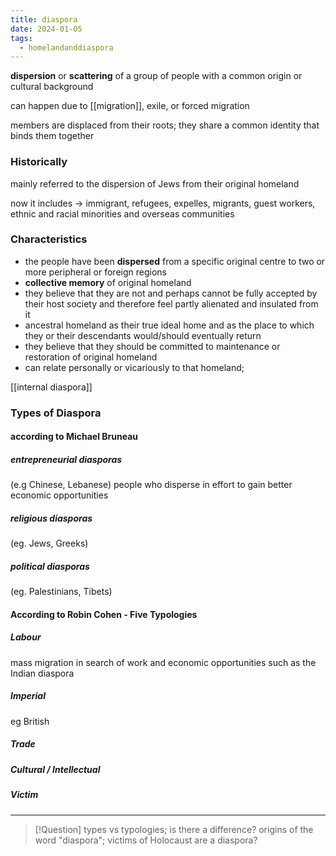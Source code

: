 ```yaml
---
title: diaspora
date: 2024-01-05
tags:
  - homelandanddiaspora
---
```

**dispersion** or **scattering** of a group of people with a common origin or cultural background 

can happen due to [[migration]], exile, or forced migration

members are displaced from their roots; they share a common identity that binds them together 

### Historically
mainly referred to the dispersion of Jews from their original homeland

now it includes -> immigrant, refugees, expelles, migrants, guest workers, ethnic and racial minorities and overseas communities 

### Characteristics 
- the people have been **dispersed** from a specific original centre to two or more peripheral or foreign regions
- **collective memory** of original homeland 
- they believe that they are not and perhaps cannot be fully accepted by their host society and therefore feel partly alienated and insulated from it 
- ancestral homeland as their true ideal home and as the place to which they or their descendants would/should eventually return 
- they believe that they should be committed to maintenance or restoration of original homeland 
- can relate personally or vicariously to that homeland; 

[[internal diaspora]]

### Types of Diaspora
#### according to **Michael Bruneau**
##### entrepreneurial diasporas
(e.g Chinese, Lebanese) people who disperse in effort to gain better economic opportunities
##### religious diasporas 
(eg. Jews, Greeks)
##### political diasporas 
(eg. Palestinians, Tibets)

#### According to **Robin Cohen** - Five Typologies
##### Labour
mass migration in search of work and economic opportunities such as the Indian diaspora
##### Imperial
eg British
##### Trade

##### Cultural / Intellectual
##### Victim 

---


> [!Question] 
> types vs typologies; is there a difference?
> origins of the word "diaspora"; victims of Holocaust are a diaspora? 

